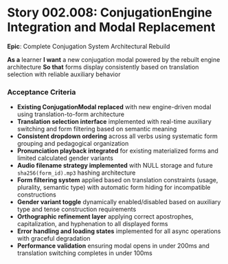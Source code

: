 # Story 002.008: ConjugationEngine Integration and Modal Replacement

**Epic**: Complete Conjugation System Architectural Rebuild

**As a** learner
**I want** a new conjugation modal powered by the rebuilt engine architecture
**So that** forms display consistently based on translation selection with reliable auxiliary behavior

### Acceptance Criteria
- **Existing ConjugationModal replaced** with new engine-driven modal using translation-to-form architecture
- **Translation selection interface** implemented with real-time auxiliary switching and form filtering based on semantic meaning
- **Consistent dropdown ordering** across all verbs using systematic form grouping and pedagogical organization
- **Pronunciation playback integrated** for existing materialized forms and limited calculated gender variants
- **Audio filename strategy implemented** with NULL storage and future `sha256(form_id).mp3` hashing architecture
- **Form filtering system** applied based on translation constraints (usage, plurality, semantic type) with automatic form hiding for incompatible constructions
- **Gender variant toggle** dynamically enabled/disabled based on auxiliary type and tense construction requirements
- **Orthographic refinement layer** applying correct apostrophes, capitalization, and hyphenation to all displayed forms
- **Error handling and loading states** implemented for all async operations with graceful degradation
- **Performance validation** ensuring modal opens in under 200ms and translation switching completes in under 100ms
